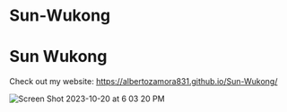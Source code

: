 # Sun-Wukong

# Sun Wukong

Check out my website: https://albertozamora831.github.io/Sun-Wukong/

![Screen Shot 2023-10-20 at 6 03 20 PM](https://github.com/AlbertoZamora831/Sun-Wukong/assets/144746684/4a830b98-9dbb-4892-83cf-20586834a6d6)
